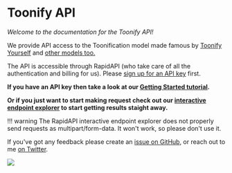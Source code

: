 # Toonify API

_Welcome to the documentation for the Toonify API!_

We provide API access to the Toonification model made famous by [Toonify Yourself](https://toonify.photos) and [other models too.](models)

The API is accessible through RapidAPI (who take care of all the authentication and billing for us). Please [sign up for an API key](https://rapidapi.com/toonify-toonify-default/api/toonify/details) first.

__If you have an API key then take a look at our [Getting Started tutorial](getting-started).__

__Or if you just want to start making request check out our [interactive endpoint explorer](https://toonify.photos/api/interactive) to start getting results staight away.__

!!! warning 
        The RapidAPI interactive endpoint explorer does not properly send requests as multipart/form-data. It won't work, so please don't use it.

If you've got any feedback please create an [issue on GitHub](https://github.com/justinpinkney/toonify-api-docs/issues), or reach out to me [on Twitter](twitter.com/buntworthy).

![](https://assets.justinpinkney.com/toonify/images/social.jpg)
